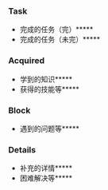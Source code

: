 ### Task
- 完成的任务（完）*****
- 完成的任务（未完）*****

### Acquired
- 学到的知识*****
- 获得的技能等*****

### Block
- 遇到的问题等*****

### Details
- 补充的详情*****
- 困难解决等*****
